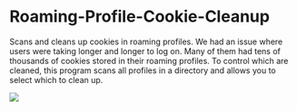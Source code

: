 # Roaming-Profile-Cookie-Cleanup
Scans and cleans up cookies in roaming profiles. We had an issue where users were taking longer and longer to log on. Many of them had tens of thousands of cookies stored in their roaming profiles. To control which are cleaned, this program scans all profiles in a directory and allows you to select which to clean up.

<img src=http://i.imgur.com/O6ZT8UP.png>
